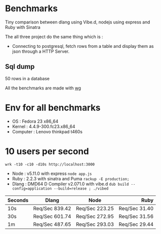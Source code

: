 # Benchmarks

Tiny comparison between dlang using Vibe.d, nodejs using express and Ruby with Sinatra

The all three project do the same thing which is :  

- Connecting to postgresql, fetch rows from a table and display them as json through a HTTP Server.  

## Sql dump 

50 rows in a database

All the benchmarks are made with [wg](https://github.com/wg/wrk)

# Env for all benchmarks

- OS : Fedora 23 x86_64
- Kernel : 4.4.9-300.fc23.x86_64
- Computer : Lenovo thinkpad t460s


# 10 users per second

`wrk -t10 -c10 -d10s http://localhost:3000`

- Node : v5.11.0 with express `node app.js`
- Ruby : 2.2.3 with sinatra and Puma `rackup -E production;`
- Dlang : DMD64 D Compiler v2.071.0 with vibe.d `dub build --config=application --build=release ; ./vibed`

Seconds | Dlang         | Node              | Ruby           |
--------| ------------- |:-----------------:| --------------:|
10s     | Req/Sec 839.42| Req/Sec 223.25  | Req/Sec 31.40  |
30s     | Req/Sec 601.74| Req/Sec 272.95  | Req/Sec 31.56 |
1m      | Req/Sec 487.65| Req/Sec 293.03  | Req/Sec 29.44 |


# 
